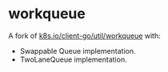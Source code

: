 workqueue
=========

A fork of [k8s.io/client-go/util/workqueue][1] with:

* Swappable Queue implementation.
* TwoLaneQueue implementation.

[1]: https://github.com/kubernetes/client-go/tree/master/util/workqueue
